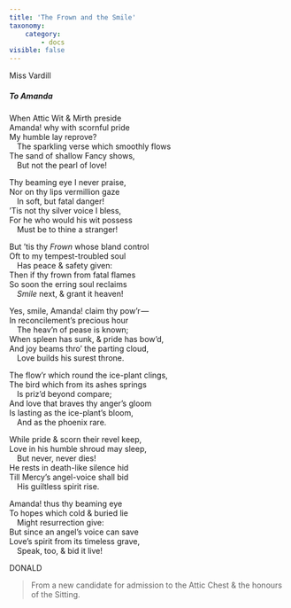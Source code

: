 ```yaml
---
title: 'The Frown and the Smile'
taxonomy:
    category:
        - docs
visible: false
---
```


<div class="author">Miss Vardill</div>

##### To Amanda

When Attic Wit & Mirth preside  
Amanda! why with scornful pride  
My humble lay reprove?  
&emsp;The sparkling verse which smoothly flows  
The sand of shallow Fancy shows,  
&emsp;But not the pearl of love!  

Thy beaming eye I never praise,  
Nor on thy lips vermillion gaze  
&emsp;In soft, but fatal danger!  
’Tis not thy silver voice I bless,  
For he who would his wit possess  
&emsp;Must be to thine a stranger!  

But ’tis thy *Frown* whose bland control  
Oft to my tempest-troubled soul  
&emsp;Has peace & safety given:  
Then if thy frown from fatal flames  
So soon the erring soul reclaims  
&emsp;*Smile* next, & grant it heaven!  

Yes, smile, Amanda! claim thy pow’r —   
In reconcilement’s precious hour  
&emsp;The heav’n of pease is known;  
When spleen has sunk, & pride has bow’d,  
And joy beams thro’ the parting cloud,  
&emsp;Love builds his surest throne.

The flow’r which round the ice-plant clings,  
The bird which from its ashes springs  
&emsp;Is priz’d beyond compare;  
And love that braves thy anger’s gloom  
Is lasting as the ice-plant’s bloom,  
&emsp;And as the phoenix rare.  

While pride & scorn their revel keep,  
Love in his humble shroud may sleep,  
&emsp;But never, never dies!  
He rests in death-like silence hid  
Till Mercy’s angel-voice shall bid  
&emsp;His guiltless spirit rise.  

Amanda! thus thy beaming eye  
To hopes which cold & buried lie  
&emsp;Might resurrection give:  
But since an angel’s voice can save  
Love’s spirit from its timeless grave,  
&emsp;Speak, too, & bid it live!  

DONALD

> From a new candidate for admission to the Attic Chest & the honours of the Sitting.